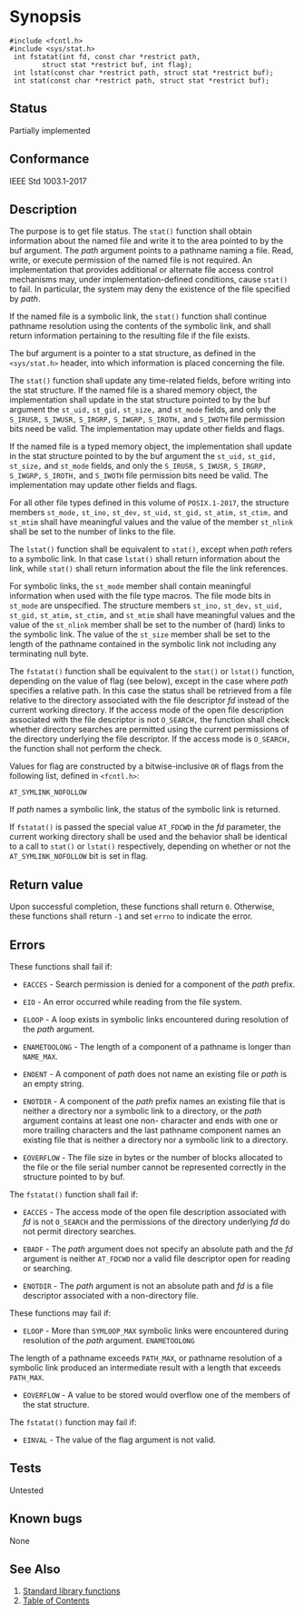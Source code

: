 # Synopsis 
`#include <fcntl.h>`</br>
`#include <sys/stat.h>`</br>
` int fstatat(int fd, const char *restrict path,`</br>
`        struct stat *restrict buf, int flag);`</br>
` int lstat(const char *restrict path, struct stat *restrict buf);`</br>
` int stat(const char *restrict path, struct stat *restrict buf);`</br>

## Status
Partially implemented
## Conformance
IEEE Std 1003.1-2017
## Description


The purpose is to get file status. The `stat()` function shall obtain information about the named file and write it to the area pointed to by the buf
argument. The _path_ argument points to a pathname naming a file. Read, write, or execute permission of the named file is not
required. An implementation that provides additional or alternate file access control mechanisms may, under implementation-defined
conditions, cause `stat()` to fail. In particular, the system may deny the existence of the file specified by _path_.

If the named file is a symbolic link, the `stat()` function shall continue pathname resolution using the contents of the
symbolic link, and shall return information pertaining to the resulting file if the file exists.

The buf argument is a pointer to a stat structure, as defined in the `<sys/stat.h>` header, into which information is placed concerning the file.

The `stat()` function shall update any time-related fields, before writing into the stat structure.
If the named file is a shared memory object, the implementation shall update in the stat structure pointed to by the
buf argument the `st_uid,` `st_gid,` `st_size,` and `st_mode` fields, and only the `S_IRUSR,` `S_IWUSR,`
`S_IRGRP,` `S_IWGRP,` `S_IROTH,` and `S_IWOTH` file permission bits need be valid. The implementation may update other fields and flags.

If the named file is a typed memory object, the implementation shall update in the stat structure pointed to by the
buf argument the `st_uid,` `st_gid,` `st_size,` and `st_mode` fields, and only the `S_IRUSR,` `S_IWUSR,`
`S_IRGRP,` `S_IWGRP,` `S_IROTH,` and `S_IWOTH` file permission bits need be valid. The implementation may update other fields and flags.

For all other file types defined in this volume of `POSIX.1-2017`, the structure members `st_mode,` `st_ino,`
`st_dev,` `st_uid,` `st_gid,` `st_atim,` `st_ctim,` and `st_mtim` shall have meaningful values and
the value of the member `st_nlink` shall be set to the number of links to the file.

The `lstat()` function shall be equivalent to `stat()`, except when _path_ refers to a symbolic link. In that
case `lstat()` shall return information about the link, while `stat()` shall return information about the file the link
references.

For symbolic links, the `st_mode` member shall contain meaningful information when used with the file type macros. The file
mode bits in `st_mode` are unspecified. The structure members `st_ino,` `st_dev,` `st_uid,` `st_gid,`
`st_atim,` `st_ctim,` and `st_mtim` shall have meaningful values and the value of the `st_nlink` member shall
be set to the number of (hard) links to the symbolic link. The value of the `st_size` member shall be set to the length of the
pathname contained in the symbolic link not including any terminating null byte.

The `fstatat()` function shall be equivalent to the `stat()` or `lstat()` function, depending on the value of
flag (see below), except in the case where _path_ specifies a relative path. In this case the status shall be retrieved
from a file relative to the directory associated with the file descriptor _fd_ instead of the current working directory. If
the access mode of the open file description associated with the file descriptor is not `O_SEARCH,` the function shall check whether
directory searches are permitted using the current permissions of the directory underlying the file descriptor. If the access mode
is `O_SEARCH,` the function shall not perform the check.

Values for flag are constructed by a bitwise-inclusive `OR` of flags from the following list, defined in `<fcntl.h>`:

`AT_SYMLINK_NOFOLLOW`

If _path_ names a symbolic link, the status of the symbolic link is returned.

If `fstatat()` is passed the special value `AT_FDCWD` in the _fd_ parameter, the current working directory shall be used
and the behavior shall be identical to a call to `stat()` or `lstat()` respectively, depending on whether or not the
`AT_SYMLINK_NOFOLLOW` bit is set in flag.


## Return value


Upon successful completion, these functions shall return `0`. Otherwise, these functions shall return `-1` and set `errno` to indicate the error.


## Errors


These functions shall fail if:


 * `EACCES` - Search permission is denied for a component of the _path_ prefix.

 * `EIO` - An error occurred while reading from the file system.

 * `ELOOP` - A loop exists in symbolic links encountered during resolution of the _path_ argument.

 * `ENAMETOOLONG` - The length of a component of a pathname is longer than `NAME_MAX`.

 * `ENOENT` - A component of _path_ does not name an existing file or _path_ is an empty string.

 * `ENOTDIR` - A component of the _path_ prefix names an existing file that is neither a directory nor a symbolic link to a directory, or the
_path_ argument contains at least one non- <slash> character and ends with one or more trailing <slash> characters
and the last pathname component names an existing file that is neither a directory nor a symbolic link to a directory.

 * `EOVERFLOW` - The file size in bytes or the number of blocks allocated to the file or the file serial number cannot be represented correctly
in the structure pointed to by buf.

The `fstatat()` function shall fail if:


 * `EACCES` - The access mode of the open file description associated with _fd_ is not `O_SEARCH` and the permissions of the directory
underlying _fd_ do not permit directory searches.

 * `EBADF` - The _path_ argument does not specify an absolute path and the _fd_ argument is neither `AT_FDCWD` nor a valid file
descriptor open for reading or searching.

 * `ENOTDIR` - The _path_ argument is not an absolute path and _fd_ is a file descriptor associated with a non-directory file.

These functions may fail if:


 * `ELOOP` - More than `SYMLOOP_MAX` symbolic links were encountered during resolution of the _path_ argument.
`ENAMETOOLONG`

The length of a pathname exceeds `PATH_MAX`, or pathname resolution of a symbolic link produced an intermediate result with a
length that exceeds `PATH_MAX`.

 * `EOVERFLOW` - A value to be stored would overflow one of the members of the stat structure.


The `fstatat()` function may fail if:


 * `EINVAL` - The value of the flag argument is not valid.





## Tests

Untested

## Known bugs

None

## See Also 
1. [Standard library functions](../README.md)
2. [Table of Contents](../../../README.md)
